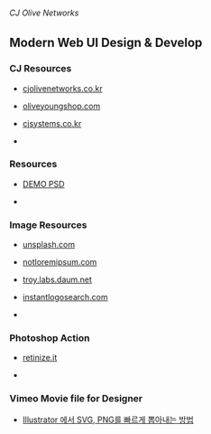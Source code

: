 ###### CJ Olive Networks

## Modern Web UI Design & Develop

### CJ Resources

- [cjolivenetworks.co.kr](http://www.cjolivenetworks.co.kr/)
- [oliveyoungshop.com](http://www.oliveyoungshop.com/)
- [cjsystems.co.kr](http://www.cjsystems.co.kr/)

-

### Resources

- [DEMO PSD](Assets/DEMO-website.psd)

-

### Image Resources

- [unsplash.com](https://unsplash.com/)
- [notloremipsum.com](http://notloremipsum.com/)
- [troy.labs.daum.net](http://troy.labs.daum.net/)
- [instantlogosearch.com](http://instantlogosearch.com/)

-

### Photoshop Action

- [retinize.it](http://retinize.it/)

-

### Vimeo  Movie file for Designer

- [Illustrator 에서 SVG, PNG를 빠르게 뽑아내는 방법 ](https://vimeo.com/56588795)